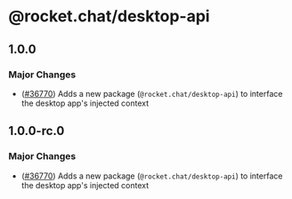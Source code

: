 # @rocket.chat/desktop-api

## 1.0.0

### Major Changes

- ([#36770](https://github.com/RocketChat/Rocket.Chat/pull/36770)) Adds a new package (`@rocket.chat/desktop-api`) to interface the desktop app's injected context

## 1.0.0-rc.0

### Major Changes

- ([#36770](https://github.com/RocketChat/Rocket.Chat/pull/36770)) Adds a new package (`@rocket.chat/desktop-api`) to interface the desktop app's injected context
